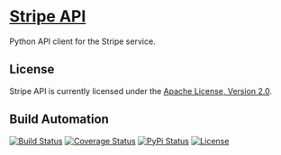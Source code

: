 # [Stripe API](http://stripe-api.hive.pt)

Python API client for the Stripe service.

## License

Stripe API is currently licensed under the [Apache License, Version 2.0](http://www.apache.org/licenses/).

## Build Automation

[![Build Status](https://travis-ci.org/hivesolutions/stripe_api.svg?branch=master)](https://travis-ci.org/hivesolutions/stripe_api)
[![Coverage Status](https://coveralls.io/repos/hivesolutions/stripe_api/badge.svg?branch=master)](https://coveralls.io/r/hivesolutions/stripe_api?branch=master)
[![PyPi Status](https://img.shields.io/pypi/v/stripe_api.svg)](https://pypi.python.org/pypi/stripe_api)
[![License](https://img.shields.io/badge/license-Apache%202.0-blue.svg)](https://www.apache.org/licenses/)
